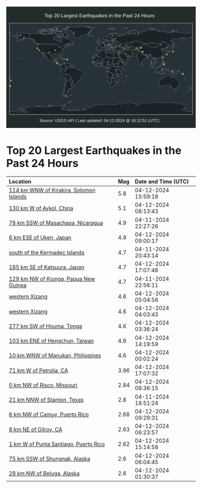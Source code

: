 ![Map](./map.png)

# Top 20 Largest Earthquakes in the Past 24 Hours

| Location | Mag | Date and Time (UTC) |
|:---|:---|:---|
| [114 km WNW of Kirakira, Solomon Islands](https://earthquake.usgs.gov/earthquakes/eventpage/us7000mbqp) | 5.8 | 04-12-2024 15:59:18 |
| [130 km W of Aykol, China](https://earthquake.usgs.gov/earthquakes/eventpage/us7000mbm1) | 5.1 | 04-12-2024 08:13:43 |
| [78 km SSW of Masachapa, Nicaragua](https://earthquake.usgs.gov/earthquakes/eventpage/us7000mbjf) | 4.9 | 04-11-2024 22:27:26 |
| [6 km ESE of Uken, Japan](https://earthquake.usgs.gov/earthquakes/eventpage/us7000mbm5) | 4.9 | 04-12-2024 09:00:17 |
| [south of the Kermadec Islands](https://earthquake.usgs.gov/earthquakes/eventpage/us7000mbj3) | 4.7 | 04-11-2024 20:43:14 |
| [185 km SE of Katsuura, Japan](https://earthquake.usgs.gov/earthquakes/eventpage/us7000mbqy) | 4.7 | 04-12-2024 17:07:48 |
| [129 km NW of Kiunga, Papua New Guinea](https://earthquake.usgs.gov/earthquakes/eventpage/us7000mbji) | 4.7 | 04-11-2024 22:56:11 |
| [western Xizang](https://earthquake.usgs.gov/earthquakes/eventpage/us7000mbl3) | 4.6 | 04-12-2024 05:04:56 |
| [western Xizang](https://earthquake.usgs.gov/earthquakes/eventpage/us7000mbkx) | 4.6 | 04-12-2024 04:03:43 |
| [277 km SW of Houma, Tonga](https://earthquake.usgs.gov/earthquakes/eventpage/us7000mbku) | 4.6 | 04-12-2024 03:36:24 |
| [103 km ENE of Hengchun, Taiwan](https://earthquake.usgs.gov/earthquakes/eventpage/us7000mbmu) | 4.6 | 04-12-2024 14:19:59 |
| [10 km WNW of Manukan, Philippines](https://earthquake.usgs.gov/earthquakes/eventpage/us7000mbjv) | 4.6 | 04-12-2024 00:02:24 |
| [71 km W of Petrolia, CA](https://earthquake.usgs.gov/earthquakes/eventpage/nc74033306) | 3.96 | 04-12-2024 17:07:32 |
| [0 km NW of Risco, Missouri](https://earthquake.usgs.gov/earthquakes/eventpage/nm60577031) | 2.84 | 04-12-2024 08:36:15 |
| [21 km NNW of Stanton, Texas](https://earthquake.usgs.gov/earthquakes/eventpage/tx2024hdzd) | 2.8 | 04-11-2024 18:51:24 |
| [6 km NW of Camuy, Puerto Rico](https://earthquake.usgs.gov/earthquakes/eventpage/pr71445418) | 2.68 | 04-12-2024 09:29:31 |
| [8 km NE of Gilroy, CA](https://earthquake.usgs.gov/earthquakes/eventpage/nc74033106) | 2.63 | 04-12-2024 06:23:57 |
| [1 km W of Punta Santiago, Puerto Rico](https://earthquake.usgs.gov/earthquakes/eventpage/pr71445428) | 2.62 | 04-12-2024 15:14:58 |
| [75 km SSW of Shungnak, Alaska](https://earthquake.usgs.gov/earthquakes/eventpage/ak0244qfyavk) | 2.6 | 04-12-2024 06:04:45 |
| [28 km NW of Beluga, Alaska](https://earthquake.usgs.gov/earthquakes/eventpage/ak0244qd4otp) | 2.6 | 04-12-2024 01:30:37 |
